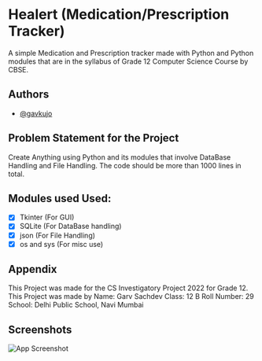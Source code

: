 
# Healert (Medication/Prescription Tracker)

A simple Medication and Prescription tracker made with Python and Python modules that are in the syllabus of Grade 12 Computer Science Course by CBSE. 

## Authors

- [@gavkujo](https://www.github.com/gavkujo)

## Problem Statement for the Project

Create Anything using Python and its modules that involve DataBase Handling and File Handling. The code should be more than 1000 lines in total.

## Modules used Used:

-  [x] Tkinter (For GUI)
-  [x] SQLite (For DataBase handling)
-  [x] json (For File Handling)
-  [x] os and sys (For misc use)

## Appendix

This Project was made for the CS Investigatory Project 2022 for Grade 12.
This Project was made by
  Name: Garv Sachdev
  Class: 12 B
  Roll Number: 29
  School: Delhi Public School, Navi Mumbai

## Screenshots

![App Screenshot](https://via.placeholder.com/468x300?text=App+Screenshot+Here)

